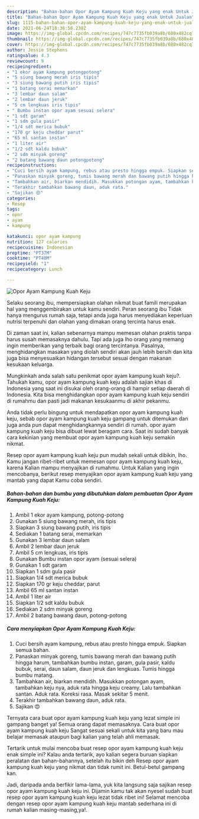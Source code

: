 ```yaml
---
description: "Bahan-bahan Opor Ayam Kampung Kuah Keju yang enak Untuk Jualan"
title: "Bahan-bahan Opor Ayam Kampung Kuah Keju yang enak Untuk Jualan"
slug: 1115-bahan-bahan-opor-ayam-kampung-kuah-keju-yang-enak-untuk-jualan
date: 2021-06-24T18:38:58.230Z
image: https://img-global.cpcdn.com/recipes/747c7735fb039a8b/680x482cq70/opor-ayam-kampung-kuah-keju-foto-resep-utama.jpg
thumbnail: https://img-global.cpcdn.com/recipes/747c7735fb039a8b/680x482cq70/opor-ayam-kampung-kuah-keju-foto-resep-utama.jpg
cover: https://img-global.cpcdn.com/recipes/747c7735fb039a8b/680x482cq70/opor-ayam-kampung-kuah-keju-foto-resep-utama.jpg
author: Jessie Stephens
ratingvalue: 4.3
reviewcount: 9
recipeingredient:
- "1 ekor ayam kampung potongpotong"
- "5 siung bawang merah iris tipis"
- "3 siung bawang putih iris tipis"
- "1 batang serai memarkan"
- "3 lembar daun salam"
- "2 lembar daun jeruk"
- "5 cm lengkuas iris tipis"
- " Bumbu instan opor ayam sesuai selera"
- "1 sdt garam"
- "1 sdm gula pasir"
- "1/4 sdt merica bubuk"
- "170 gr keju cheddar parut"
- "65 ml santan instan"
- "1 liter air"
- "1/2 sdt kaldu bubuk"
- "2 sdm minyak goreng"
- "2 batang bawang daun potongpotong"
recipeinstructions:
- "Cuci bersih ayam kampung, rebus atau presto hingga empuk. Siapkan semua bahan."
- "Panaskan minyak goreng, tumis bawang merah dan bawang putih hingga harum, tambahkan bumbu instan, garam, gula pasir, kaldu bubuk, serai, daun salam, daun jeruk dan lengkuas. Tumis hingga bumbu matang."
- "Tambahkan air, biarkan mendidih. Masukkan potongan ayam, tambahkan keju nya, aduk rata hingga keju creamy. Lalu tambahkan santan. Aduk rata. Koreksi rasa. Masak sekitar 5 menit."
- "Terakhir tambahkan bawang daun, aduk rata."
- "Sajikan 😍"
categories:
- Resep
tags:
- opor
- ayam
- kampung

katakunci: opor ayam kampung 
nutrition: 127 calories
recipecuisine: Indonesian
preptime: "PT37M"
cooktime: "PT40M"
recipeyield: "1"
recipecategory: Lunch

---
```



![Opor Ayam Kampung Kuah Keju](https://img-global.cpcdn.com/recipes/747c7735fb039a8b/680x482cq70/opor-ayam-kampung-kuah-keju-foto-resep-utama.jpg)

Selaku seorang ibu, mempersiapkan olahan nikmat buat famili merupakan hal yang menggembirakan untuk kamu sendiri. Peran seorang ibu Tidak hanya mengurus rumah saja, tetapi anda juga harus menyediakan keperluan nutrisi terpenuhi dan olahan yang dimakan orang tercinta harus enak.

Di zaman  saat ini, kalian sebenarnya mampu memesan olahan praktis tanpa harus susah memasaknya dahulu. Tapi ada juga lho orang yang memang ingin memberikan yang terbaik bagi orang tercintanya. Pasalnya, menghidangkan masakan yang diolah sendiri akan jauh lebih bersih dan kita juga bisa menyesuaikan hidangan tersebut sesuai dengan makanan kesukaan keluarga. 



Mungkinkah anda salah satu penikmat opor ayam kampung kuah keju?. Tahukah kamu, opor ayam kampung kuah keju adalah sajian khas di Indonesia yang saat ini disukai oleh orang-orang di hampir setiap daerah di Indonesia. Kita bisa menghidangkan opor ayam kampung kuah keju sendiri di rumahmu dan pasti jadi makanan kesukaanmu di akhir pekanmu.

Anda tidak perlu bingung untuk mendapatkan opor ayam kampung kuah keju, sebab opor ayam kampung kuah keju gampang untuk ditemukan dan juga anda pun dapat menghidangkannya sendiri di rumah. opor ayam kampung kuah keju bisa dibuat lewat beragam cara. Saat ini sudah banyak cara kekinian yang membuat opor ayam kampung kuah keju semakin nikmat.

Resep opor ayam kampung kuah keju pun mudah sekali untuk dibikin, lho. Kamu jangan ribet-ribet untuk memesan opor ayam kampung kuah keju, karena Kalian mampu menyajikan di rumahmu. Untuk Kalian yang ingin mencobanya, berikut resep menyajikan opor ayam kampung kuah keju yang mantab yang dapat Kamu coba sendiri.

<!--inarticleads1-->

##### Bahan-bahan dan bumbu yang dibutuhkan dalam pembuatan Opor Ayam Kampung Kuah Keju:

1. Ambil 1 ekor ayam kampung, potong-potong
1. Gunakan 5 siung bawang merah, iris tipis
1. Siapkan 3 siung bawang putih, iris tipis
1. Sediakan 1 batang serai, memarkan
1. Gunakan 3 lembar daun salam
1. Ambil 2 lembar daun jeruk
1. Ambil 5 cm lengkuas, iris tipis
1. Gunakan  Bumbu instan opor ayam (sesuai selera)
1. Gunakan 1 sdt garam
1. Siapkan 1 sdm gula pasir
1. Siapkan 1/4 sdt merica bubuk
1. Siapkan 170 gr keju cheddar, parut
1. Ambil 65 ml santan instan
1. Ambil 1 liter air
1. Siapkan 1/2 sdt kaldu bubuk
1. Sediakan 2 sdm minyak goreng
1. Ambil 2 batang bawang daun, potong-potong




<!--inarticleads2-->

##### Cara menyiapkan Opor Ayam Kampung Kuah Keju:

1. Cuci bersih ayam kampung, rebus atau presto hingga empuk. Siapkan semua bahan.
1. Panaskan minyak goreng, tumis bawang merah dan bawang putih hingga harum, tambahkan bumbu instan, garam, gula pasir, kaldu bubuk, serai, daun salam, daun jeruk dan lengkuas. Tumis hingga bumbu matang.
1. Tambahkan air, biarkan mendidih. Masukkan potongan ayam, tambahkan keju nya, aduk rata hingga keju creamy. Lalu tambahkan santan. Aduk rata. Koreksi rasa. Masak sekitar 5 menit.
1. Terakhir tambahkan bawang daun, aduk rata.
1. Sajikan 😍




Ternyata cara buat opor ayam kampung kuah keju yang lezat simple ini gampang banget ya! Semua orang dapat memasaknya. Cara buat opor ayam kampung kuah keju Sangat sesuai sekali untuk kita yang baru mau belajar memasak ataupun bagi kalian yang telah ahli memasak.

Tertarik untuk mulai mencoba buat resep opor ayam kampung kuah keju enak simple ini? Kalau anda tertarik, ayo kalian segera buruan siapkan peralatan dan bahan-bahannya, setelah itu bikin deh Resep opor ayam kampung kuah keju yang nikmat dan tidak rumit ini. Betul-betul gampang kan. 

Jadi, daripada anda berfikir lama-lama, yuk kita langsung saja sajikan resep opor ayam kampung kuah keju ini. Dijamin kamu tak akan nyesel sudah buat resep opor ayam kampung kuah keju lezat tidak ribet ini! Selamat mencoba dengan resep opor ayam kampung kuah keju mantab sederhana ini di rumah kalian masing-masing,ya!.

